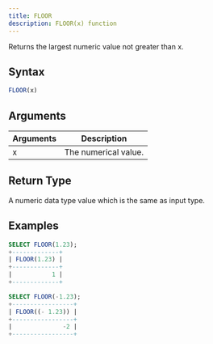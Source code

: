 ```yaml
---
title: FLOOR
description: FLOOR(x) function
---
```


Returns the largest numeric value not greater than x.

## Syntax

```sql
FLOOR(x)
```

## Arguments

| Arguments   | Description |
| ----------- | ----------- |
| x | The numerical value. |

## Return Type

A numeric data type value which is the same as input type.


## Examples

```sql
SELECT FLOOR(1.23);
+-------------+
| FLOOR(1.23) |
+-------------+
|           1 |
+-------------+

SELECT FLOOR(-1.23);
+-----------------+
| FLOOR((- 1.23)) |
+-----------------+
|              -2 |
+-----------------+
```
